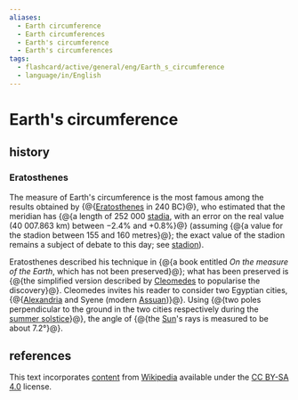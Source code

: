 ```yaml
---
aliases:
  - Earth circumference
  - Earth circumferences
  - Earth's circumference
  - Earth's circumferences
tags:
  - flashcard/active/general/eng/Earth_s_circumference
  - language/in/English
---
```


# Earth's circumference

## history

### Eratosthenes

The measure of Earth's circumference is the most famous among the results obtained by {@{[Eratosthenes](Eratosthenes.md) in 240 BC}@}, who estimated that the meridian has {@{a length of 252&nbsp;000 [stadia](stadion%20(unit).md), with an error on the real value (40&nbsp;007.863 km) between −2.4% and +0.8%}@} (assuming {@{a value for the stadion between 155 and 160 metres}@}; the exact value of the stadion remains a subject of debate to this day; see [stadion](stadion%20(unit).md)). <!--SR:!2026-01-24,381,290!2025-02-14,121,250!2026-01-20,374,290-->

Eratosthenes described his technique in {@{a book entitled _On the measure of the Earth_, which has not been preserved}@}; what has been preserved is {@{the simplified version described by [Cleomedes](Cleomedes.md) to popularise the discovery}@}. Cleomedes invites his reader to consider two Egyptian cities, {@{[Alexandria](Alexandria.md) and Syene (modern [Assuan](Aswan.md))}@}. Using {@{two poles perpendicular to the ground in the two cities respectively during the [summer solstice](summer%20solstice.md)}@}, the angle of {@{the [Sun](Sun.md)'s rays is measured to be about 7.2°}@}. <!--SR:!2025-02-03,152,310!2025-12-02,337,290!2025-04-04,194,310!2025-11-09,339,290!2026-08-18,584,330-->

## references

This text incorporates [content](https://en.wikipedia.org/wiki/Earth's_circumference) from [Wikipedia](Wikipedia.md) available under the [CC BY-SA 4.0](https://creativecommons.org/licenses/by-sa/4.0/) license.
